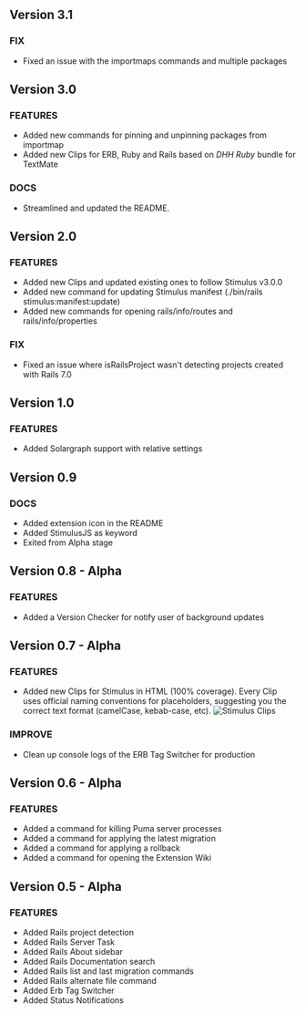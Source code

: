 ## Version 3.1

### FIX

-   Fixed an issue with the importmaps commands and multiple packages

## Version 3.0

### FEATURES

-   Added new commands for pinning and unpinning packages from importmap
-   Added new Clips for ERB, Ruby and Rails based on *DHH Ruby* bundle for TextMate

### DOCS

-   Streamlined and updated the README.

## Version 2.0

### FEATURES

-   Added new Clips and updated existing ones to follow Stimulus v3.0.0
-   Added new command for updating Stimulus manifest (./bin/rails stimulus:manifest:update)
-   Added new commands for opening rails/info/routes and rails/info/properties

### FIX

-   Fixed an issue where isRailsProject wasn't detecting projects created with Rails 7.0

## Version 1.0

### FEATURES

-   Added Solargraph support with relative settings

## Version 0.9

### DOCS

-   Added extension icon in the README
-   Added StimulusJS as keyword
-   Exited from Alpha stage

## Version 0.8 - Alpha

### FEATURES

-   Added a Version Checker for notify user of background updates

## Version 0.7 - Alpha

### FEATURES

-   Added new Clips for Stimulus in HTML (100% coverage). Every Clip uses official naming conventions for placeholders, suggesting you the correct text format (camelCase, kebab-case, etc).
    ![Stimulus Clips](https://raw.githubusercontent.com/tommasongr/nova-rails/main/docs/images/stimulus-clips.png)

### IMPROVE

-   Clean up console logs of the ERB Tag Switcher for production

## Version 0.6 - Alpha

### FEATURES

-   Added a command for killing Puma server processes
-   Added a command for applying the latest migration
-   Added a command for applying a rollback
-   Added a command for opening the Extension Wiki

## Version 0.5 - Alpha

### FEATURES

-   Added Rails project detection
-   Added Rails Server Task
-   Added Rails About sidebar
-   Added Rails Documentation search
-   Added Rails list and last migration commands
-   Added Rails alternate file command
-   Added Erb Tag Switcher
-   Added Status Notifications
